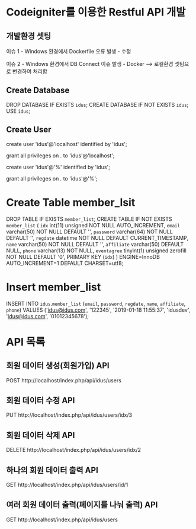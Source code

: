 # Codeigniter를 이용한 Restful API 개발

## 개발환경 셋팅
이슈 1 - Windows 환경에서 Dockerfile 오류 발생 - 수정

이슈 2 - Windows 환경에서 DB Connect 이슈 발생 - Docker --> 로컬환경 셋팅으로 변경하여 처리함 

## Create Database
DROP DATABASE IF EXISTS `idus`;
CREATE DATABASE IF NOT EXISTS `idus`;
USE `idus`;

## Create User

create user 'idus'@'localhost' identified by 'idus';

grant all privileges on *.* to 'idus'@'localhost';

create user 'idus'@'%' identified by 'idus';

grant all privileges on *.* to 'idus'@'%';

# Create Table member_lsit
DROP TABLE IF EXISTS `member_list`;
CREATE TABLE IF NOT EXISTS `member_list` (
  `idx` int(11) unsigned NOT NULL AUTO_INCREMENT,
  `email` varchar(50) NOT NULL DEFAULT '',
  `password` varchar(64) NOT NULL DEFAULT '',
  `regdate` datetime NOT NULL DEFAULT CURRENT_TIMESTAMP,
  `name` varchar(50) NOT NULL DEFAULT '',
  `affiliate` varchar(50) DEFAULT NULL,
  `phone` varchar(13) NOT NULL,
  `eventagree` tinyint(1) unsigned zerofill NOT NULL DEFAULT '0',
  PRIMARY KEY (`idx`)
) ENGINE=InnoDB AUTO_INCREMENT=1 DEFAULT CHARSET=utf8;

# Insert member_list
INSERT INTO `idus`.`member_list` (`email`, `password`, `regdate`, `name`, `affiliate`, `phone`) VALUES
('idus@idus.com', '122345', '2019-01-18 11:55:37', 'idusdev', 'idus@idus.com', '01012345678');


# API 목록

## 회원 데이터 생성(회원가입) API
POST
http://localhost/index.php/api/idus/users

## 회원 데이터 수정 API
PUT
http://localhost/index.php/api/idus/users/idx/3


## 회원 데이터 삭제 API
DELETE
http://localhost/index.php/api/idus/users/idx/2

## 하나의 회원 데이터 출력 API
GET
http://localhost/index.php/api/idus/users/id/1

## 여러 회원 데이터 출력(페이지를 나눠 출력) API
GET
http://localhost/index.php/api/idus/users
